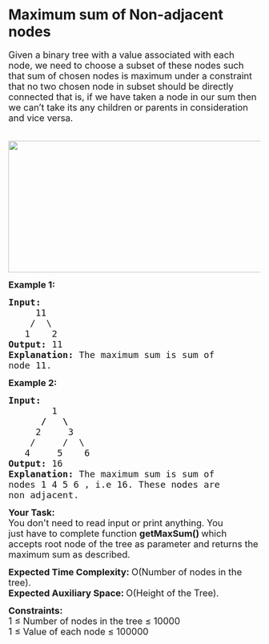 Maximum sum of Non-adjacent nodes
===

<div class="problems_problem_content__Xm_eO"><p><span style="font-size:18px">Given a binary tree with a value associated with each node, we need to choose a subset of these nodes such that sum of chosen nodes is maximum under a constraint that no two chosen node in subset should be directly connected that is, if we have taken a node in our sum then we can’t take its any children or parents in consideration and vice versa.</span></p>

<p><span style="font-size:18px">&nbsp; &nbsp; &nbsp; &nbsp; &nbsp; &nbsp; &nbsp; &nbsp; &nbsp; &nbsp; &nbsp; &nbsp; &nbsp; &nbsp; &nbsp; &nbsp; &nbsp; &nbsp; &nbsp; &nbsp; &nbsp; &nbsp; &nbsp; &nbsp;<img alt="" src="http://cdncontribute.geeksforgeeks.org/wp-content/uploads/nodeSubsetWithMaxSum.png" style="height:263px; width:600px"></span></p>

<p><span style="font-size:18px"><strong>Example 1:</strong></span></p>

<pre><span style="font-size:18px"><strong>Input:
</strong>     11
&nbsp;   /  \
&nbsp;  1    2
<strong>Output: </strong>11<strong>
Explanation: </strong>The maximum sum is sum of
node&nbsp;11.</span></pre>

<p><span style="font-size:18px"><strong>Example 2:</strong></span></p>

<pre><span style="font-size:18px"><strong>Input:
&nbsp;       </strong>1
<strong>      /   \
&nbsp;    </strong>2     3
&nbsp;   /     /  \
&nbsp;  4     5    6
<strong>Output: </strong>16<strong>
Explanation: </strong>The maximum sum is sum of
nodes 1 4 5 6<strong> </strong>, i.e 16. These nodes are
non adjacent.</span></pre>

<p><span style="font-size:18px"><strong>Your Task:</strong><br>
You don't need to read input or print anything. You just&nbsp;have to complete&nbsp;function&nbsp;<strong>getMaxSum() </strong>which accepts root node of the tree as parameter and returns the maximum sum as described.</span></p>

<p dir="ltr"><span style="font-size:18px"><strong>Expected Time Complexity: </strong>O(Number of nodes in the tree).<br>
<strong>Expected Auxiliary Space: </strong>O(Height of the Tree).</span></p>

<div><span style="font-size:18px"><strong>Constraints:</strong><br>
1 ≤ Number of nodes in the tree ≤ 10000</span></div>

<div><span style="font-size:18px">1 ≤ Value of each node ≤ 100000</span></div>
</div>